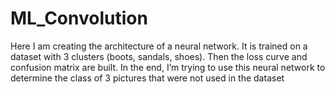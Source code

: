 # ML_Convolution
Here I am creating the architecture of a neural network. It is trained on a dataset with 3 clusters (boots, sandals, shoes). Then the loss curve and confusion matrix are built.
In the end, I’m trying to use this neural network to determine the class of 3 pictures that were not used in the dataset
